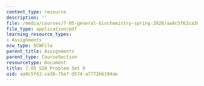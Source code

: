```yaml
---
content_type: resource
description: ''
file: /media/courses/7-05-general-biochemistry-spring-2020/aa8c5f62ca3875e7d574a7772bb194ae_MIT7_05S20_Pset9.pdf
file_type: application/pdf
learning_resource_types:
- Assignments
ocw_type: OCWFile
parent_title: Assignments
parent_type: CourseSection
resourcetype: Document
title: 7.05 S20 Problem Set 9
uid: aa8c5f62-ca38-75e7-d574-a7772bb194ae
---
```

